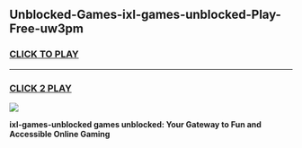 
## Unblocked-Games-ixl-games-unblocked-Play-Free-uw3pm
<h3>
<a href="https://premium76.site?title=ixl-games-unblocked&ref=10A">CLICK TO PLAY</a></h3>
<hr>

<h3>
<a href="https://premium76.site?title=ixl-games-unblocked&ref=10A">CLICK 2 PLAY</a>
  
</h3>

<a href="https://premium76.site?title=ixl-games-unblocked&ref=10A"><img src="https://clearcache.store/games.png"></a>


**ixl-games-unblocked games unblocked: Your Gateway to Fun and Accessible Online Gaming**
